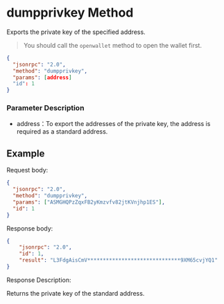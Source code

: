 ﻿# dumpprivkey Method

Exports the private key of the specified address.

> You should call the `openwallet` method to open the wallet first.



```json
{
  "jsonrpc": "2.0",
  "method": "dumpprivkey",
  "params": [address]
  "id": 1
}
```



### Parameter Description

* address：To export the addresses of the private key, the address is required as a standard address.



## Example

Request body:

```json
{
  "jsonrpc": "2.0",
  "method": "dumpprivkey",
  "params": ["ASMGHQPzZqxFB2yKmzvfv82jtKVnjhp1ES"],
  "id": 1
}
```

Response body:

```json
{
    "jsonrpc": "2.0",
    "id": 1,
    "result": "L3FdgAisCmV******************************9XM65cvjYQ1"
}
```

Response Description:

Returns the private key of the standard address.